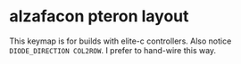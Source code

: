 # alzafacon pteron layout

This keymap is for builds with elite-c controllers.
Also notice `DIODE_DIRECTION COL2ROW`. I prefer to hand-wire this way.
